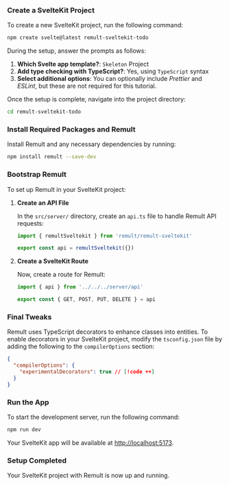 ### Create a SvelteKit Project

To create a new SvelteKit project, run the following command:

```sh
npm create svelte@latest remult-sveltekit-todo
```

During the setup, answer the prompts as follows:

1. **Which Svelte app template?**: `Skeleton` Project
2. **Add type checking with TypeScript?**: Yes, using `TypeScript` syntax
3. **Select additional options**: You can optionally include _Prettier_ and _ESLint_, but these are not required for this tutorial.

Once the setup is complete, navigate into the project directory:

```sh
cd remult-sveltekit-todo
```

### Install Required Packages and Remult

Install Remult and any necessary dependencies by running:

```sh
npm install remult --save-dev
```

### Bootstrap Remult

To set up Remult in your SvelteKit project:

1. **Create an API File**

   In the `src/server/` directory, create an `api.ts` file to handle Remult API requests:

   ```ts [src/server/api.ts]
   import { remultSveltekit } from 'remult/remult-sveltekit'

   export const api = remultSveltekit({})
   ```

2. **Create a SvelteKit Route**

   Now, create a route for Remult:

   ```ts [src/routes/api/[...remult]/+server.ts]
   import { api } from '../../../server/api'

   export const { GET, POST, PUT, DELETE } = api
   ```

### Final Tweaks

Remult uses TypeScript decorators to enhance classes into entities. To enable decorators in your SvelteKit project, modify the `tsconfig.json` file by adding the following to the `compilerOptions` section:

```json [tsconfig.json]
{
  "compilerOptions": {
    "experimentalDecorators": true // [!code ++]
  }
}
```

### Run the App

To start the development server, run the following command:

```sh
npm run dev
```

Your SvelteKit app will be available at [http://localhost:5173](http://localhost:5173).

### Setup Completed

Your SvelteKit project with Remult is now up and running.
